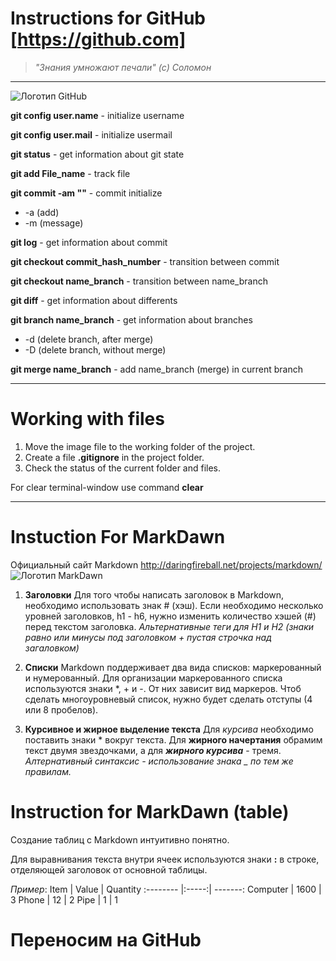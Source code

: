 # Instructions for GitHub [https://github.com]


>*"Знания умножают печали" (с) Соломон*
* * * 
![Логотип GitHub](logo.png)

**git config user.name** - initialize username

**git config user.mail** - initialize usermail

**git status** - get information about git state

**git add File_name** - track file

**git commit -am ""** - commit initialize
* -a (add)
* -m (message)

**git log** - get information about commit

**git checkout commit_hash_number** - transition between commit

**git checkout name_branch** - transition between name_branch

**git diff** - get information about differents


**git branch name_branch** - get information about branches
* -d (delete branch, after merge)
* -D (delete branch, without merge)

**git merge name_branch** - add name_branch (merge) in current branch

***

# Working with files

1. Move the image file to the working folder of the project.
2. Create a file **.gitignore** in the project folder.
3. Check the status of the current folder and files.

For clear terminal-window use command **clear**


***
# Instuction For MarkDawn

Официальный сайт Markdown
http://daringfireball.net/projects/markdown/
![Логотип MarkDawn](logo2.png)

1. **Заголовки**
Для того чтобы написать заголовок в Markdown, необходимо использовать знак # (хэш). Если необходимо несколько уровней заголовков, h1 - h6, нужно изменить количество хэшей (#) перед текстом заголовка.
*Альтернативные теги для H1 и H2 (знаки равно или минусы под заголовком + пустая строчка над загаловком)*

2. **Списки**
Markdown поддерживает два вида списков: маркерованный и нумерованный. Для организации маркерованного списка используются знаки *, + и -. От них зависит вид маркеров. Чтоб сделать многоуровневый список, нужно будет сделать отступы (4 или 8 пробелов).

3. **Курсивное и жирное выделение текста**
Для *курсива* необходимо поставить знаки * вокруг текста. Для **жирного начертания** обрамим текст двумя звездочками, а для ***жирного курсива*** - тремя. 
*Алтернативный синтаксис - использование знака _ по тем же правилам.*

# Instruction for MarkDawn (table)

Создание таблиц с Markdown интуитивно понятно.

Для выравнивания текста внутри ячеек используются знаки **:** в строке, отделяющей заголовок от основной таблицы.

*Пример*: 
Item      | Value | Quantity
:-------- |:-----:| -------:
Computer  | 1600  | 3
Phone     | 12    | 2
Pipe      | 1     | 1

# **Переносим на GitHub**